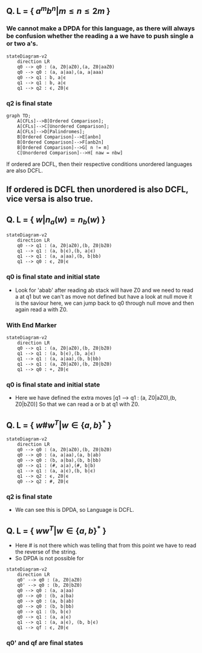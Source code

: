 ## Q. L = { $a^mb^n| m \leq n \leq 2m$ }

### We cannot make a DPDA for this language, as there will always be confusion whether the reading a a we have to push single a or two a's.
```mermaid
stateDiagram-v2
    direction LR
    q0 --> q0 : (a, Z0|aZ0),(a, Z0|aaZ0)
    q0 --> q0 : (a, a|aa),(a, a|aaa)
    q0 --> q1 : b, a|ϵ
    q1 --> q1 : b, a|ϵ
    q1 --> q2 : ϵ, Z0|ϵ
```
### q2 is final state

```mermaid
graph TD;
    A[CFLs]-->B[Ordered Comparison];
    A[CFLs]-->C[Unordered Comparison];
    A[CFLs]-->D[Palindromes];
    B[Ordered Comparison]-->E[anbn]
    B[Ordered Comparison]-->F[anb2n]
    B[Ordered Comparison]-->G[ n != m]
    C[Unordered Comparison]-->H[ naw = nbw] 
```
If ordered are DCFL, then their respective conditions unordered languages are also DCFL.

## If ordered is DCFL then unordered is also DCFL, vice versa is also true.

## Q. L = { $w | n_a(w) = n_b(w)$ }

```mermaid
stateDiagram-v2
    direction LR
    q0 --> q1 : (a, Z0|aZ0),(b, Z0|bZ0)
    q1 --> q1 : (a, b|ϵ),(b, a|ϵ)
    q1 --> q1 : (a, a|aa),(b, b|bb)
    q1 --> q0 : ϵ, Z0|ϵ
```
### q0 is final state and initial state
- Look for 'abab' after reading ab stack will have Z0 and we need to read a at q1 but we can't as move not defined but have a look at null move it is the saviour here, we can jump back to q0 through null move and then again read a with Z0.

### With End Marker
```mermaid
stateDiagram-v2
    direction LR
    q0 --> q1 : (a, Z0|aZ0),(b, Z0|bZ0)
    q1 --> q1 : (a, b|ϵ),(b, a|ϵ)
    q1 --> q1 : (a, a|aa),(b, b|bb)
    q1 --> q1 : (a, Z0|aZ0),(b, Z0|bZ0)
    q1 --> q0 : +, Z0|ϵ
```
### q0 is final state and initial state
- Here we have defined the extra moves [q1 --> q1 : (a, Z0|aZ0),(b, Z0|bZ0)] So that we can read a or b at q1 with Z0.

## Q. L = { $w\#w^T | w \in \{a,b\}^{*}$ }

```mermaid
stateDiagram-v2
    direction LR
    q0 --> q0 : (a, Z0|aZ0),(b, Z0|bZ0)
    q0 --> q0 : (a, a|aa),(a, b|ab)
    q0 --> q0 : (b, a|ba),(b, b|bb)
    q0 --> q1 : (#, a|a),(#, b|b)
    q1 --> q1 : (a, a|ϵ),(b, b|ϵ)
    q1 --> q2 : ϵ, Z0|ϵ
    q0 --> q2 : #, Z0|ϵ
```
### q2 is final state
- We can see this is DPDA, so Language is DCFL.

## Q. L = { $ww^T| w \in \{a,b\}^{*}$ }

- Here # is not there which was telling that from this point we have to read the reverse of the string.
- So DPDA is not possible for 
```mermaid
stateDiagram-v2
    direction LR
    q0' --> q0 : (a, Z0|aZ0)
    q0' --> q0 : (b, Z0|bZ0)
    q0 --> q0 : (a, a|aa)
    q0 --> q0 : (b, a|ba)
    q0 --> q0 : (a, b|ab)
    q0 --> q0 : (b, b|bb)
    q0 --> q1 : (b, b|ϵ)
    q0 --> q1 : (a, a|ϵ)
    q1 --> q1 : (a, a|ϵ), (b, b|ϵ)
    q1 --> qf : ϵ, Z0|ϵ
```
### q0' and qf are final states
